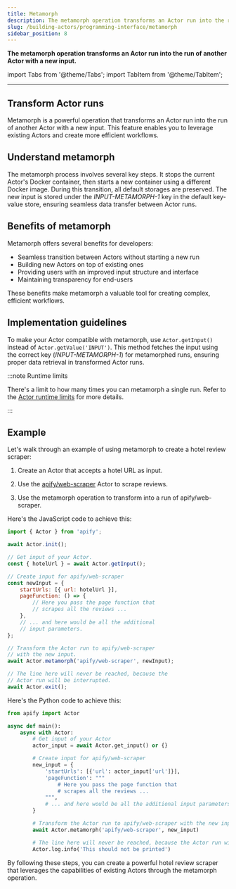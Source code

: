 ```yaml
---
title: Metamorph
description: The metamorph operation transforms an Actor run into the run of another Actor with a new input.
slug: /building-actors/programming-interface/metamorph
sidebar_position: 8
---
```


**The metamorph operation transforms an Actor run into the run of another Actor with a new input.**

import Tabs from '@theme/Tabs';
import TabItem from '@theme/TabItem';

---

## Transform Actor runs

Metamorph is a powerful operation that transforms an Actor run into the run of another Actor with a new input. This feature enables you to leverage existing Actors and create more efficient workflows.

## Understand metamorph

The metamorph process involves several key steps. It stops the current Actor's Docker container, then starts a new container using a different Docker image. During this transition, all default storages are preserved. The new input is stored under the _INPUT-METAMORPH-1_ key in the default key-value store, ensuring seamless data transfer between Actor runs.

## Benefits of metamorph

Metamorph offers several benefits for developers:

- Seamless transition between Actors without starting a new run
- Building new Actors on top of existing ones
- Providing users with an improved input structure and interface
- Maintaining transparency for end-users

These benefits make metamorph a valuable tool for creating complex, efficient workflows.

## Implementation guidelines

To make your Actor compatible with metamorph, use `Actor.getInput()` instead of `Actor.getValue('INPUT')`. This method fetches the input using the correct key (_INPUT-METAMORPH-1_) for metamorphed runs, ensuring proper data retrieval in transformed Actor runs.

:::note Runtime limits

There's a limit to how many times you can metamorph a single run. Refer to the [Actor runtime limits](/platform/limits#actor-limits) for more details.

:::

## Example

Let's walk through an example of using metamorph to create a hotel review scraper:

1. Create an Actor that accepts a hotel URL as input.

1. Use the [apify/web-scraper](https://apify.com/apify/web-scraper) Actor to scrape reviews.

1. Use the metamorph operation to transform into a run of apify/web-scraper.

<Tabs groupId="main">
<TabItem value="JavaScript" label="JavaScript">

Here's the JavaScript code to achieve this:

```js
import { Actor } from 'apify';

await Actor.init();

// Get input of your Actor.
const { hotelUrl } = await Actor.getInput();

// Create input for apify/web-scraper
const newInput = {
    startUrls: [{ url: hotelUrl }],
    pageFunction: () => {
        // Here you pass the page function that
        // scrapes all the reviews ...
    },
    // ... and here would be all the additional
    // input parameters.
};

// Transform the Actor run to apify/web-scraper
// with the new input.
await Actor.metamorph('apify/web-scraper', newInput);

// The line here will never be reached, because the
// Actor run will be interrupted.
await Actor.exit();
```

</TabItem>
<TabItem value="Python" label="Python">

Here's the Python code to achieve this:

```python
from apify import Actor

async def main():
    async with Actor:
        # Get input of your Actor
        actor_input = await Actor.get_input() or {}

        # Create input for apify/web-scraper
        new_input = {
            'startUrls': [{'url': actor_input['url']}],
            'pageFunction': """
                # Here you pass the page function that
                # scrapes all the reviews ...
            """,
            # ... and here would be all the additional input parameters
        }

        # Transform the Actor run to apify/web-scraper with the new input
        await Actor.metamorph('apify/web-scraper', new_input)

        # The line here will never be reached, because the Actor run will be interrupted
        Actor.log.info('This should not be printed')
```

</TabItem>
</Tabs>

By following these steps, you can create a powerful hotel review scraper that leverages the capabilities of existing Actors through the metamorph operation.
